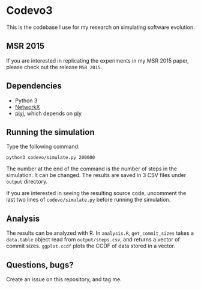 # Codevo3
This is the codebase I use for my research on simulating software evolution.

## MSR 2015
If you are interested in replicating the experiments in my MSR 2015 paper, please check out the release `MSR 2015`.

## Dependencies
* Python 3
* [NetworkX](https://networkx.github.io/)
* [plyj](https://github.com/linzhp/plyj), which depends on [ply](http://www.dabeaz.com/ply/)

## Running the simulation
Type the following command:

```
python3 codevo/simulate.py 200000
```

The number at the end of the command is the number of steps in the simulation. It can be changed. The results are saved in 3 CSV files under `output` directory.

If you are interested in seeing the resulting source code, uncomment the last two lines of `codevo/simulate.py` before running the simulation.

## Analysis
The results can be analyzed with R. In `analysis.R`, `get_commit_sizes` takes a `data.table` object read from `output/steps.csv`, and returns a vector of commit sizes. `ggplot.ccdf` plots the CCDF of data stored in a vector.

## Questions, bugs?
Create an issue on this repository, and tag me.

